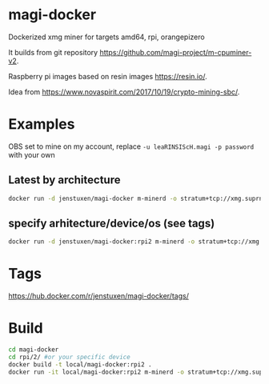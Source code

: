 # magi-docker
Dockerized xmg miner for targets amd64, rpi, orangepizero

It builds from git repository https://github.com/magi-project/m-cpuminer-v2.

Raspberry pi images based on resin images https://resin.io/.

Idea from https://www.novaspirit.com/2017/10/19/crypto-mining-sbc/.

# Examples
OBS set to mine on my account, replace `-u leaRINSIScH.magi -p password` with your own
## Latest by architecture
```bash
docker run -d jenstuxen/magi-docker m-minerd -o stratum+tcp://xmg.suprnova.cc:7128 -u leaRINSIScH.magi -p password
```
## specify arhitecture/device/os (see tags)
```bash
docker run -d jenstuxen/magi-docker:rpi2 m-minerd -o stratum+tcp://xmg.suprnova.cc:7128 -u leaRINSIScH.magi -p password
```

# Tags
https://hub.docker.com/r/jenstuxen/magi-docker/tags/

# Build
```bash
cd magi-docker
cd rpi/2/ #or your specific device
docker build -t local/magi-docker:rpi2 .
docker run -it local/magi-docker:rpi2 m-minerd -o stratum+tcp://xmg.suprnova.cc:7128 -u leaRINSIScH.magi -p password
```
